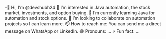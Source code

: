 -👋 Hi, I’m @devshubh24
👀 I’m interested in Java automation, the stock market, investments, and option buying.
🌱 I’m currently learning Java for automation and stock options.
💞️ I’m looking to collaborate on automation projects so I can learn more.
📫 How to reach me: You can send me a direct message on WhatsApp or LinkedIn.
😄 Pronouns: ...
⚡ Fun fact: ... 
<!---
devshubh24/devshubh24 is a ✨ special ✨ repository because its `README.md` (this file) appears on your GitHub profile.
You can click the Preview link to take a look at your changes.
--->

